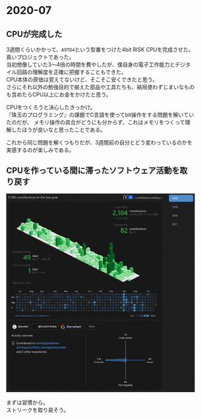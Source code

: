 # 2020-07

## CPUが完成した

3週間くらいかかって、`A9TD4`という型番をつけた4bit RISK CPUを完成させた。  
長いプロジェクトであった。  
当初想像していた3～4倍の時間を費やしたが、僕自身の電子工作能力とデジタイル回路の理解度を正確に把握することもできた。  
CPU本体の原価は覚えてないけど、そこそこ安くできたと思う。  
さらにそれ以外の勉強目的で揃えた部品や工具たちも、結局使わずじまいなものも含めたらCPU以上にお金をかけたと思う。

CPUをつくろうと決心したきっかけ。  
『珠玉のプログラミング』の課題でC言語を使ってbit操作をする問題を解いていたのだが、
メモリ操作の具合がどうにも分からず、これはメモリをつくって理解したほうが良いなと思ったことである。

これから同じ問題を解くつもりだが、3週間前の自分とどう変わっているのかを実感するのが楽しみである。

## CPUを作っている間に滞ったソフトウェア活動を取り戻す

![github-profile](./assets/github-profile%202020-07-02%20150707.png)

まずは習慣から。  
ストリークを取り戻そう。
